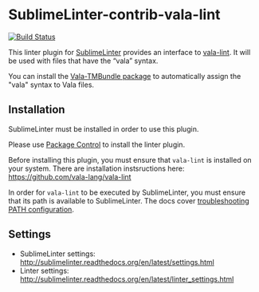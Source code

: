 SublimeLinter-contrib-vala-lint
================================

[![Build Status](https://travis-ci.org/SublimeLinter/SublimeLinter-contrib-vala-lint.svg?branch=master)](https://travis-ci.org/SublimeLinter/SublimeLinter-contrib-vala-lint)

This linter plugin for [SublimeLinter](https://github.com/SublimeLinter/SublimeLinter) provides an interface to [vala-lint](__linter_homepage__). It will be used with files that have the “vala” syntax.

You can install the [Vala-TMBundle package](https://packagecontrol.io/packages/Vala-TMBundle) to automatically assign the "vala" syntax to Vala files.

## Installation
SublimeLinter must be installed in order to use this plugin.

Please use [Package Control](https://packagecontrol.io) to install the linter plugin.

Before installing this plugin, you must ensure that `vala-lint` is installed on your system. There are installation instsructions here: https://github.com/vala-lang/vala-lint

In order for `vala-lint` to be executed by SublimeLinter, you must ensure that its path is available to SublimeLinter. The docs cover [troubleshooting PATH configuration](http://sublimelinter.readthedocs.io/en/latest/troubleshooting.html#finding-a-linter-executable).

## Settings
- SublimeLinter settings: http://sublimelinter.readthedocs.org/en/latest/settings.html
- Linter settings: http://sublimelinter.readthedocs.org/en/latest/linter_settings.html
